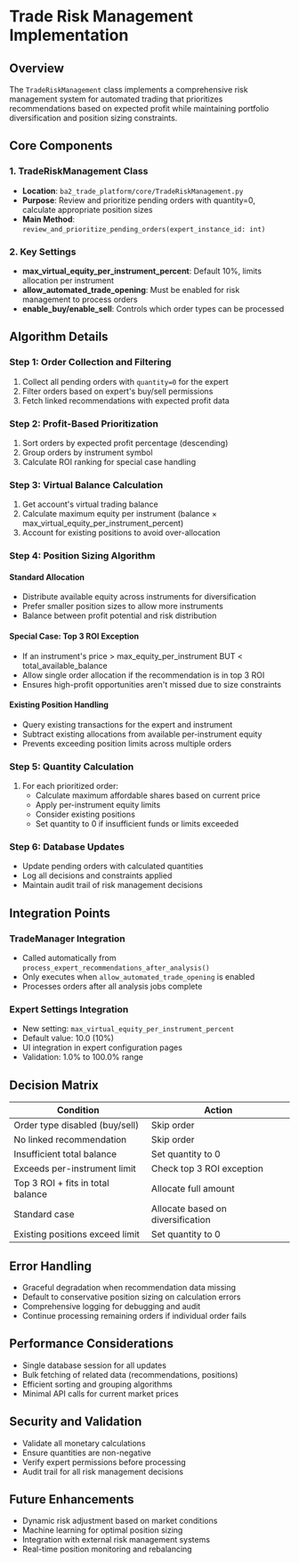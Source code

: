 # Trade Risk Management Implementation

## Overview
The `TradeRiskManagement` class implements a comprehensive risk management system for automated trading that prioritizes recommendations based on expected profit while maintaining portfolio diversification and position sizing constraints.

## Core Components

### 1. TradeRiskManagement Class
- **Location**: `ba2_trade_platform/core/TradeRiskManagement.py`
- **Purpose**: Review and prioritize pending orders with quantity=0, calculate appropriate position sizes
- **Main Method**: `review_and_prioritize_pending_orders(expert_instance_id: int)`

### 2. Key Settings
- **max_virtual_equity_per_instrument_percent**: Default 10%, limits allocation per instrument
- **allow_automated_trade_opening**: Must be enabled for risk management to process orders
- **enable_buy/enable_sell**: Controls which order types can be processed

## Algorithm Details

### Step 1: Order Collection and Filtering
1. Collect all pending orders with `quantity=0` for the expert
2. Filter orders based on expert's buy/sell permissions
3. Fetch linked recommendations with expected profit data

### Step 2: Profit-Based Prioritization
1. Sort orders by expected profit percentage (descending)
2. Group orders by instrument symbol
3. Calculate ROI ranking for special case handling

### Step 3: Virtual Balance Calculation
1. Get account's virtual trading balance
2. Calculate maximum equity per instrument (balance × max_virtual_equity_per_instrument_percent)
3. Account for existing positions to avoid over-allocation

### Step 4: Position Sizing Algorithm

#### Standard Allocation
- Distribute available equity across instruments for diversification
- Prefer smaller position sizes to allow more instruments
- Balance between profit potential and risk distribution

#### Special Case: Top 3 ROI Exception
- If an instrument's price > max_equity_per_instrument BUT < total_available_balance
- Allow single order allocation if the recommendation is in top 3 ROI
- Ensures high-profit opportunities aren't missed due to size constraints

#### Existing Position Handling
- Query existing transactions for the expert and instrument
- Subtract existing allocations from available per-instrument equity
- Prevents exceeding position limits across multiple orders

### Step 5: Quantity Calculation
1. For each prioritized order:
   - Calculate maximum affordable shares based on current price
   - Apply per-instrument equity limits
   - Consider existing positions
   - Set quantity to 0 if insufficient funds or limits exceeded

### Step 6: Database Updates
- Update pending orders with calculated quantities
- Log all decisions and constraints applied
- Maintain audit trail of risk management decisions

## Integration Points

### TradeManager Integration
- Called automatically from `process_expert_recommendations_after_analysis()`
- Only executes when `allow_automated_trade_opening` is enabled
- Processes orders after all analysis jobs complete

### Expert Settings Integration
- New setting: `max_virtual_equity_per_instrument_percent`
- Default value: 10.0 (10%)
- UI integration in expert configuration pages
- Validation: 1.0% to 100.0% range

## Decision Matrix

| Condition | Action |
|-----------|--------|
| Order type disabled (buy/sell) | Skip order |
| No linked recommendation | Skip order |
| Insufficient total balance | Set quantity to 0 |
| Exceeds per-instrument limit | Check top 3 ROI exception |
| Top 3 ROI + fits in total balance | Allocate full amount |
| Standard case | Allocate based on diversification |
| Existing positions exceed limit | Set quantity to 0 |

## Error Handling
- Graceful degradation when recommendation data missing
- Default to conservative position sizing on calculation errors
- Comprehensive logging for debugging and audit
- Continue processing remaining orders if individual order fails

## Performance Considerations
- Single database session for all updates
- Bulk fetching of related data (recommendations, positions)
- Efficient sorting and grouping algorithms
- Minimal API calls for current market prices

## Security and Validation
- Validate all monetary calculations
- Ensure quantities are non-negative
- Verify expert permissions before processing
- Audit trail for all risk management decisions

## Future Enhancements
- Dynamic risk adjustment based on market conditions
- Machine learning for optimal position sizing
- Integration with external risk management systems
- Real-time position monitoring and rebalancing